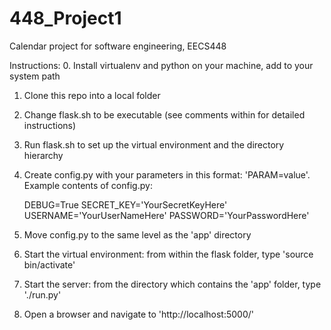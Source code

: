 # 448_Project1

Calendar project for software engineering, EECS448

Instructions:
  0. Install virtualenv and python on your machine, add to your system path
  1. Clone this repo into a local folder
  2. Change flask.sh to be executable (see comments within for detailed instructions)
  3. Run flask.sh to set up the virtual environment and the directory hierarchy
  4. Create config.py with your parameters in this format: 'PARAM=value'.
    Example contents of config.py:
        
        DEBUG=True
        SECRET_KEY='YourSecretKeyHere'
        USERNAME='YourUserNameHere'
        PASSWORD='YourPasswordHere'
        
  5. Move config.py to the same level as the 'app' directory
  6. Start the virtual environment: from within the flask folder, type 'source bin/activate'
  7. Start the server: from the directory which contains the 'app' folder, type './run.py'
  8. Open a browser and navigate to 'http://localhost:5000/'
  
